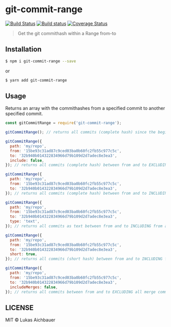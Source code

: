 # git-commit-range

[![Build Status](https://travis-ci.org/aichbauer/node-git-commit-range.svg?branch=master)](https://travis-ci.org/aichbauer/node-git-commit-range)
[![Build status](https://ci.appveyor.com/api/projects/status/2o83rprgkyfjoxqv?svg=true)](https://ci.appveyor.com/project/rudolfsonjunior/node-git-commit-range)
[![Coverage Status](https://coveralls.io/repos/github/aichbauer/node-git-commit-range/badge.svg?branch=master)](https://coveralls.io/github/aichbauer/node-git-commit-range?branch=master)

> Get the git commithash within a Range from-to

## Installation

```sh
$ npm i git-commit-range --save
```
or
```sh
$ yarn add git-commit-range
```

## Usage

Returns an array with the commithashes from a specified commit to another specified commit.

```js
const gitCommitRange = require('git-commit-range');

gitCommitRange(); // returns all commits (complete hash) since the beginning of the repo of process.cwd()

gitCommitRange({
  path: 'my/repo',
  from: '15be93c31ad87c9ced03ba0b60fc2fb55c977c5c',
  to: '32b940b014322834966d79b109d2d7adec8e3ea3',
  include: false,
}); // returns all commits (complete hash) between from and to EXCLUDING from and to, of the path 'my/repo'

gitCommitRange({
  path: 'my/repo',
  from: '15be93c31ad87c9ced03ba0b60fc2fb55c977c5c',
  to: '32b940b014322834966d79b109d2d7adec8e3ea3',
}); // returns all commits (complete hash) between from and to INCLUDING from and to, of the path 'my/repo'

gitCommitRange({
  path: 'my/repo',
  from: '15be93c31ad87c9ced03ba0b60fc2fb55c977c5c',
  to: '32b940b014322834966d79b109d2d7adec8e3ea3',
  type: 'text',
}); // returns all commits as text between from and to INCLUDING from and to, of the path 'my/repo'

gitCommitRange({
  path: 'my/repo',
  from: '15be93c31ad87c9ced03ba0b60fc2fb55c977c5c',
  to: '32b940b014322834966d79b109d2d7adec8e3ea3',
  short: true,
}); // returns all commits (short hash) between from and to INCLUDING from and to, of the path 'my/repo'

gitCommitRange({
  path: 'my/repo',
  from: '15be93c31ad87c9ced03ba0b60fc2fb55c977c5c',
  to: '32b940b014322834966d79b109d2d7adec8e3ea3',
  includeMerges: false,
}); // returns all commits between from and to EXCLUDING all merge commits, of the path 'my/repo'
```

## LICENSE

MIT © Lukas Aichbauer
